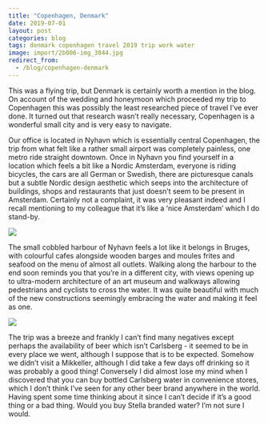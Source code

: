 ```yaml
---
title: "Copenhagen, Denmark"
date: 2019-07-01
layout: post
categories: blog
tags: denmark copenhagen travel 2019 trip work water
image: import/2b006-img_3844.jpg
redirect_from:
  - /blog/copenhagen-denmark
---
```


This was a flying trip, but Denmark is certainly worth a mention in the blog. On account of the wedding and honeymoon which proceeded my trip to Copenhagen this was possibly the least researched piece of travel I’ve ever done. It turned out that research wasn’t really necessary, Copenhagen is a wonderful small city and is very easy to navigate.

Our office is located in Nyhavn which is essentially central Copenhagen, the trip from what felt like a rather small airport was completely painless, one metro ride straight downtown. Once in Nyhavn you find yourself in a location which feels a bit like a Nordic Amsterdam, everyone is riding bicycles, the cars are all German or Swedish, there are picturesque canals but a subtle Nordic design aesthetic which seeps into the architecture of buildings, shops and restaurants that just doesn’t seem to be present in Amsterdam. Certainly not a complaint, it was very pleasant indeed and I recall mentioning to my colleague that it’s like a ‘nice Amsterdam’ which I do stand-by.

![][photo-2]

The small cobbled harbour of Nyhavn feels a lot like it belongs in Bruges, with colourful cafes alongside wooden barges and moules frites and seafood on the menu of almost all outlets. Walking along the harbour to the end soon reminds you that you’re in a different city, with views opening up to ultra-modern architecture of an art museum and walkways allowing pedestrians and cyclists to cross the water. It was quite beautiful with much of the new constructions seemingly embracing the water and making it feel as one.

![][photo-3]

The trip was a breeze and frankly I can’t find many negatives except perhaps the availability of beer which isn’t Carlsberg - it seemed to be in every place we went, although I suppose that is to be expected. Somehow we didn’t visit a Mikkeller, although I did take a few days off drinking so it was probably a good thing! Conversely I did almost lose my mind when I discovered that you can buy bottled Carlsberg water in convenience stores, which I don’t think I’ve seen for any other beer brand anywhere in the world. Having spent some time thinking about it since I can’t decide if it’s a good thing or a bad thing. Would you buy Stella branded water? I’m not sure I would.

[photo-1]: /assets/img/import/2b006-img_3844.jpg
[photo-2]: /assets/img/import/0dcc1-img_3864.jpg
[photo-3]: /assets/img/import/4c554-img_3866.jpg
